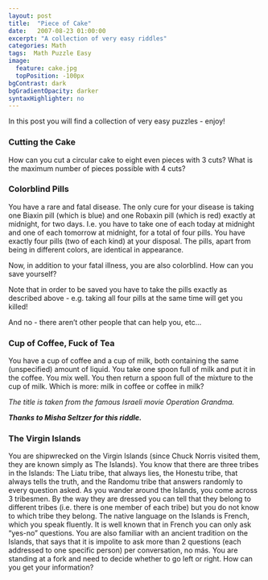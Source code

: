 ```yaml
---
layout: post
title:  "Piece of Cake"
date:   2007-08-23 01:00:00
excerpt: "A collection of very easy riddles"
categories: Math
tags:  Math Puzzle Easy
image:
  feature: cake.jpg
  topPosition: -100px
bgContrast: dark
bgGradientOpacity: darker
syntaxHighlighter: no
---
```

In this post you will find a collection of very easy puzzles - enjoy!

### Cutting the Cake
How can you cut a circular cake to eight even pieces with 3 cuts? What is the maximum number of pieces possible with 4 cuts?

### Colorblind Pills
You have a rare and fatal disease. The only cure for your disease is taking one Biaxin pill (which is blue) and one Robaxin pill (which is red) exactly at midnight, for two days. I.e. you have to take one of each today at midnight and one of each tomorrow at midnight, for a total of four pills. You have exactly four pills (two of each kind) at your disposal. The pills, apart from being in different colors, are identical in appearance.

Now, in addition to your fatal illness, you are also colorblind. How can you save yourself?

Note that in order to be saved you have to take the pills exactly as described above - e.g. taking all four pills at the same time will get you killed!

And no - there aren’t other people that can help you, etc...

### Cup of Coffee, Fuck of Tea
You have a cup of coffee and a cup of milk, both containing the same (unspecified) amount of liquid. You take one spoon full of milk and put it in the coffee. You mix well. You then return a spoon full of the mixture to the cup of milk. Which is more: milk in coffee or coffee in milk?

*The title is taken from the famous Israeli movie Operation Grandma.*

***Thanks to Misha Seltzer for this riddle.***

### The Virgin Islands
You are shipwrecked on the Virgin Islands (since Chuck Norris visited them, they are known simply as The Islands). You know that there are three tribes in the Islands: The Liatu tribe, that always lies, the Honestu tribe, that always tells the truth, and the Randomu tribe that answers randomly to every question asked. As you wander around the Islands, you come across 3 tribesmen. By the way they are dressed you can tell that they belong to different tribes (i.e. there is one member of each tribe) but you do not know to which tribe they belong. The native language on the Islands is French, which you speak fluently. It is well known that in French you can only ask “yes-no” questions. You are also familiar with an ancient tradition on the Islands, that says that it is impolite to ask more than 2 questions (each addressed to one specific person) per conversation, no más. You are standing at a fork and need to decide whether to go left or right. How can you get your information?

